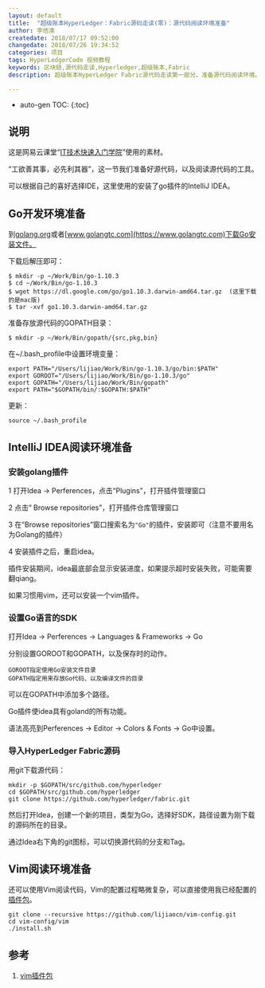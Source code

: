 ```yaml
---
layout: default
title:  "超级账本HyperLedger：Fabric源码走读(零)：源代码阅读环境准备"
author: 李佶澳
createdate: 2018/07/17 09:52:00
changedate: 2018/07/26 19:34:52
categories: 项目
tags: HyperLedgerCode 视频教程
keywords: 区块链,源代码走读,Hyperledger,超级账本,Fabric
description: 超级账本HyperLedger Fabric源代码走读第一部分，准备源代码阅读环境。

---
```


* auto-gen TOC:
{:toc}

## 说明

这是网易云课堂“[IT技术快速入门学院](https://study.163.com/provider/400000000376006/course.htm?share=2&shareId=400000000376006)”使用的素材。

“工欲善其事，必先利其器”，这一节我们准备好源代码，以及阅读源代码的工具。

可以根据自己的喜好选择IDE，这里使用的安装了go插件的IntelliJ IDEA。

## Go开发环境准备

到[golang.org](https://golang.org)或者[www.golangtc.com](https://www.golangtc.com)下载Go安装文件。

下载后解压即可：

	$ mkdir -p ~/Work/Bin/go-1.10.3
	$ cd ~/Work/Bin/go-1.10.3
	$ wget https://dl.google.com/go/go1.10.3.darwin-amd64.tar.gz  (这里下载的是mac版)
	$ tar -xvf go1.10.3.darwin-amd64.tar.gz

准备存放源代码的GOPATH目录：

	$ mkdir -p ~/Work/Bin/gopath/{src,pkg,bin}

在~/.bash_profile中设置环境变量：

	export PATH="/Users/lijiao/Work/Bin/go-1.10.3/go/bin:$PATH"
	export GOROOT="/Users/lijiao/Work/Bin/go-1.10.3/go"
	export GOPATH="/Users/lijiao/Work/Bin/gopath"
	export PATH="$GOPATH/bin/:$GOPATH:$PATH"

更新：

	source ~/.bash_profile

## IntelliJ IDEA阅读环境准备

### 安装golang插件

1 打开Idea -> Perferences，点击“Plugins”，打开插件管理窗口

2 点击“ Browse repositories”，打开插件仓库管理窗口

3 在“Browse repositories”窗口搜索名为`"Go"`的插件，安装即可（注意不要用名为Golang的插件）

4 安装插件之后，重启idea。

插件安装期间，idea最底部会显示安装进度，如果提示超时安装失败，可能需要翻qiang。

如果习惯用vim，还可以安装一个vim插件。

### 设置Go语言的SDK

打开Idea -> Perferences -> Languages & Frameworks -> Go

分别设置GOROOT和GOPATH，以及保存时的动作。

	GOROOT指定使用Go安装文件目录
	GOPATH指定用来存放Go代码、以及编译文件的目录

可以在GOPATH中添加多个路径。

Go插件使idea具有goland的所有功能。

语法高亮到Perferences -> Editor -> Colors & Fonts -> Go中设置。

### 导入HyperLedger Fabric源码

用git下载源代码：

	mkdir -p $GOPATH/src/github.com/hyperledger
	cd $GOPATH/src/github.com/hyperledger
	git clone https://github.com/hyperledger/fabric.git

然后打开Idea，创建一个新的项目，类型为Go，选择好SDK，路径设置为刚下载的源码所在的目录。

通过Idea右下角的git图标，可以切换源代码的分支和Tag。

## Vim阅读环境准备

还可以使用Vim阅读代码，Vim的配置过程略微复杂，可以直接使用我已经配置的[插件包][1]。

	git clone --recursive https://github.com/lijiaocn/vim-config.git
	cd vim-config/vim
	./install.sh

## 参考

1. [vim插件包][1]

[1]: https://github.com/lijiaocn/vim-config  "https://github.com/lijiaocn/vim-config" 

